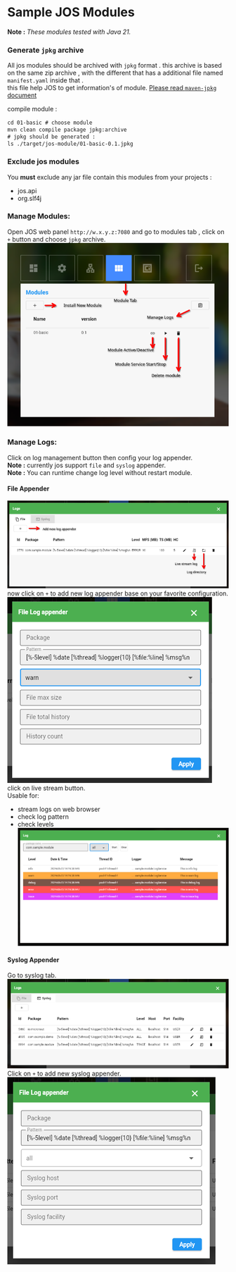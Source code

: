 # Sample JOS Modules

**Note :** _These modules tested with Java 21._

### Generate `jpkg` archive

All jos modules should be archived with `jpkg` format .
this archive is based on the same zip archive , with the different that has a additional file named `manifest.yaml` inside that .  
this file help JOS to get information's of module.
[Please read `maven-jpkg` document](https://github.com/Java-OS/maven-jpkg)

compile module :

```shell
cd 01-basic # choose module 
mvn clean compile package jpkg:archive
# jpkg should be generated : 
ls ./target/jos-module/01-basic-0.1.jpkg
```

### Exclude jos modules

You **must** exclude any jar file contain this modules from your projects :

* jos.api
* org.slf4j

### Manage Modules:

Open JOS web panel `http://w.x.y.z:7080` and go to modules tab , click on `+` button and choose `jpkg` archive.     
![](pictures/01.png)

### Manage Logs:

Click on log management button then config your log appender.    
**Note :** currently jos support `file` and `syslog` appender.    
**Note :** You can runtime change log level without restart module.

#### File Appender

![](pictures/02.png)    
now click on `+` to add new log appender base on your favorite configuration.        
![](pictures/03.png)     
click on live stream button.        
Usable for:     
* stream logs on web browser
* check log pattern
* check levels
![](pictures/04.png)

#### Syslog Appender

Go to syslog tab.     
![](pictures/05.png)     
Click on `+` to add new syslog appender.         
![](pictures/06.png)     


